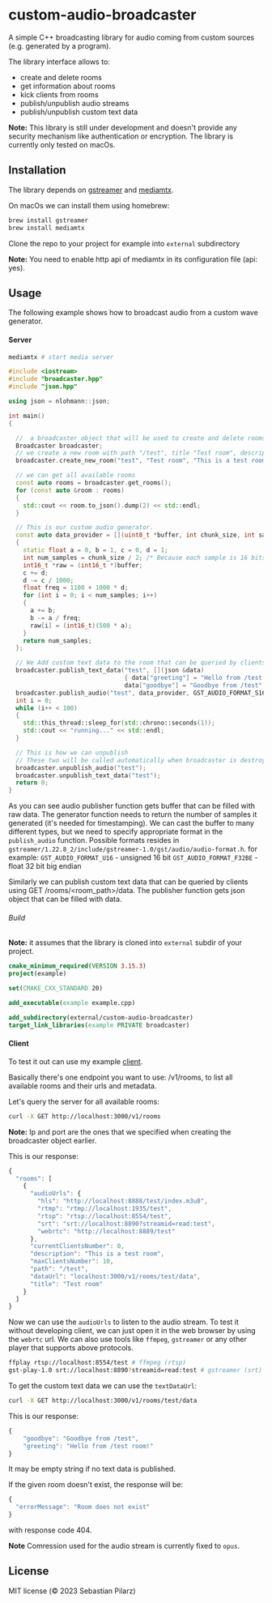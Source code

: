 # custom-audio-broadcaster

A simple C++ broadcasting library for audio coming from custom sources (e.g. generated by a program).

The library interface allows to:

- create and delete rooms
- get information about rooms
- kick clients from rooms
- publish/unpublish audio streams
- publish/unpublish custom text data

**Note:** This library is still under development and doesn't provide any security mechanism like authentication or encryption.
The library is currently only tested on macOs.

## Installation

The library depends on [gstreamer](https://gstreamer.freedesktop.org/) and [mediamtx](https://github.com/bluenviron/mediamtx).

On macOs we can install them using homebrew:

```bash
brew install gstreamer
brew install mediamtx
```

Clone the repo to your project for example into `external` subdirectory

**Note:** You need to enable http api of mediamtx in its configuration file (api: yes).

## Usage

The following example shows how to broadcast audio from a custom wave generator.

#### Server

```bash
mediamtx # start media server
```

```cpp
#include <iostream>
#include "broadcaster.hpp"
#include "json.hpp"

using json = nlohmann::json;

int main()
{

  //  a broadcaster object that will be used to create and delete rooms and publish audio.
  Broadcaster broadcaster;
  // we create a new room with path "/test", title "Test room", description "This is a test room" and max number of clients 10 (by default there's no limit).
  broadcaster.create_new_room("test", "Test room", "This is a test room", 10);

  // we can get all available rooms
  const auto rooms = broadcaster.get_rooms();
  for (const auto &room : rooms)
  {
    std::cout << room.to_json().dump(2) << std::endl;
  }

  // This is our custom audio generator.
  const auto data_provider = [](uint8_t *buffer, int chunk_size, int sample_rate)
  {
    static float a = 0, b = 1, c = 0, d = 1;
    int num_samples = chunk_size / 2; /* Because each sample is 16 bits */
    int16_t *raw = (int16_t *)buffer;
    c += d;
    d -= c / 1000;
    float freq = 1100 + 1000 * d;
    for (int i = 0; i < num_samples; i++)
    {
      a += b;
      b -= a / freq;
      raw[i] = (int16_t)(500 * a);
    }
    return num_samples;
  };

  // We Add custom text data to the room that can be queried by clients using GET /rooms/<room_path>/data
  broadcaster.publish_text_data("test", [](json &data)
                                { data["greeting"] = "Hello from /test room!";
                                data["goodbye"] = "Goodbye from /test"; });
  broadcaster.publish_audio("test", data_provider, GST_AUDIO_FORMAT_S16);
  int i = 0;
  while (i++ < 100)
  {
    std::this_thread::sleep_for(std::chrono::seconds(1));
    std::cout << "running..." << std::endl;
  }

  // This is how we can unpublish
  // These two will be called automatically when broadcaster is destroyed or when we delete the room.
  broadcaster.unpublish_audio("test");
  broadcaster.unpublish_text_data("test");
  return 0;
}
```

As you can see audio publisher function gets buffer that can be filled with raw data. The generator function needs to return the number of samples it generated (it's needed for timestamping). We can cast the buffer to many different types, but we need to specify appropriate format in the `publish_audio` function. Possible formats resides in `gstreamer/1.22.8_2/include/gstreamer-1.0/gst/audio/audio-format.h`.
for example:
`GST_AUDIO_FORMAT_U16` - unsigned 16 bit
`GST_AUDIO_FORMAT_F32BE` - float 32 bit big endian

Similarly we can publish custom text data that can be queried by clients using GET /rooms/<room_path>/data. The publisher function gets json object that can be filled with data.

###### Build

**Note:** it assumes that the library is cloned into `external` subdir of your project.

```cmake
cmake_minimum_required(VERSION 3.15.3)
project(example)

set(CMAKE_CXX_STANDARD 20)

add_executable(example example.cpp)

add_subdirectory(external/custom-audio-broadcaster)
target_link_libraries(example PRIVATE broadcaster)
```

#### Client

To test it out can use my example [client](https://github.com/SebastianPilarz/custom-audio-broadcaster-client).

Basically there's one endpoint you want to use: /v1/rooms, to list all available rooms and their urls and metadata.

Let's query the server for all available rooms:

```bash
curl -X GET http://localhost:3000/v1/rooms
```

**Note:** Ip and port are the ones that we specified when creating the broadcaster object earlier.

This is our response:

```javascript
{
  "rooms": [
    {
      "audioUrls": {
        "hls": "http://localhost:8888/test/index.m3u8",
        "rtmp": "rtmp://localhost:1935/test",
        "rtsp": "rtsp://localhost:8554/test",
        "srt": "srt://localhost:8890?streamid=read:test",
        "webrtc": "http://localhost:8889/test"
      },
      "currentClientsNumber": 0,
      "description": "This is a test room",
      "maxClientsNumber": 10,
      "path": "/test",
      "dataUrl": "localhost:3000/v1/rooms/test/data",
      "title": "Test room"
    }
  ]
}
```

Now we can use the `audioUrls` to listen to the audio stream.
To test it without developing client, we can just open it
in the web browser by using the `webrtc` url. We can also use tools like `ffmpeg`, `gstreamer` or any other player that supports above protocols.

```bash
ffplay rtsp://localhost:8554/test # ffmpeg (rtsp)
gst-play-1.0 srt://localhost:8890?streamid=read:test # gstreamer (srt)
```

To get the custom text data we can use the `textDataUrl`:

```bash
curl -X GET http://localhost:3000/v1/rooms/test/data
```

This is our response:

```javascript
{
	"goodbye": "Goodbye from /test",
	"greeting": "Hello from /test room!"
}
```

It may be empty string if no text data is published.

If the given room doesn't exist, the response will be:

```javascript
{
  "errorMessage": "Room does not exist"
}
```

with response code 404.

**Note** Comression used for the audio stream is currently fixed to `opus`.

## License

MIT license (© 2023 Sebastian Pilarz)
